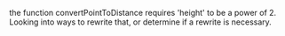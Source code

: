 the function convertPointToDistance requires 'height' to be a power of 2. Looking into ways to rewrite that, or determine if a rewrite is necessary.
